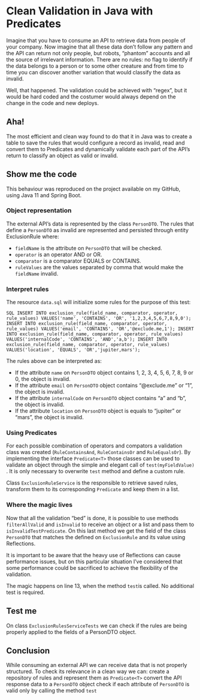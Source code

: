 # Clean Validation in Java with Predicates

Imagine that you have to consume an API to retrieve data from people of your company. Now imagine that all these data don’t follow any pattern and the API can return not only people, but robots, “phantom” accounts and all the source of irrelevant information. There are no rules: no flag to identify if the data belongs to a person or to some other creature and from time to time you can discover another variation that would classify the data as invalid.

Well, that happened. The validation could be achieved with “regex”, but it would be hard coded and the costumer would always depend on the change in the code and new deploys.

## Aha!

The most efficient and clean way found to do that it in Java was to create a table to save the rules that would configure a record as invalid, read and convert them to Predicates and dynamically validate each part of the API’s return to classify an object as valid or invalid. 

## Show me the code

This behaviour was reproduced on the project available on my GitHub, using Java 11 and Spring Boot.

### Object representation
The external API’s data is represented by the class `PersonDTO`.
The rules that define a `PersonDTO` as invalid are represented and persisted through entity ExclusionRule where:
* `fieldName` is the attribute on `PersonDTO` that will be checked.
* `operator` is an operator AND or OR.
* `comparator` is a comparator EQUALS or CONTAINS.
* `ruleValues` are the values separated by comma that would make the `fieldName` invalid.

### Interpret rules
The resource `data.sql` will initialize some rules for the purpose of this test:

`SQL
INSERT INTO exclusion_rule(field_name, comparator, operator, rule_values) VALUES('name', 'CONTAINS', 'OR', '1,2,3,4,5,6,7,8,9,0');
INSERT INTO exclusion_rule(field_name, comparator, operator, rule_values) VALUES('email', 'CONTAINS', 'OR','@exclude.me,1');
INSERT INTO exclusion_rule(field_name, comparator, operator, rule_values) VALUES('internalCode', 'CONTAINS', 'AND','a,b');
INSERT INTO exclusion_rule(field_name, comparator, operator, rule_values) VALUES('location', 'EQUALS', 'OR','jupiter,mars');
`

The rules above can be interpreted as:
* If the attribute `name` on `PersonDTO` object contains 1, 2, 3, 4, 5, 6, 7, 8, 9 or 0, the object is invalid.
* If the attribute `email` on `PersonDTO` object contains “@exclude.me” or “1”, the object is invalid.
* If the attribute `internalCode` on `PersonDTO` object contains “a” and “b”, the object is invalid.
* If the attribute `location` on `PersonDTO` object is equals to “jupiter” or “mars”, the object is invalid.

### Using Predicates
For each possible combination of operators and compators a validation class was created (`RuleContainsAnd`, `RuleContainsOr` and `RuleEqualsOr`). By implementing the interface `Predicate<T>` those classes can be used to validate an object through the simple and elegant call of `test(myFieldValue)` . It is only necessary to overwrite `test` method and define a custom rule.
<script src="https://gist.github.com/danianepg/a21953db57099444f268413ac992e609.js"></script>

Class `ExclusionRuleService` is the responsible to retrieve saved rules, transform them to its corresponding `Predicate` and keep them in a list. 
<script src="https://gist.github.com/danianepg/c4f2d8e44ba68ed2e4954efc64f6742c.js"></script>

### Where the magic lives

Now that all the validation “bed” is done, it is possible to use methods `filterAllValid` and `isInvalid` to receive an object or a list and pass them to `isInvalidTestPredicate`. On this last method we get the field of the class `PersonDTO` that matches the defined on `ExclusionRule` and its value using Reflections.  

It is important to be aware that the heavy use of Reflections can cause performance issues, but on this particular situation I’ve considered that some performance could be sacrificed to achieve the flexibility of the validation.

The magic happens on line 13, when the method `test`is called. No additional test is required.  
<script src="https://gist.github.com/danianepg/f8bfa5fd81406214ddb21a6726fd062f.js"></script>

## Test me
On class `ExclusionRulesServiceTests` we can check if the rules are being properly applied to the fields of a PersonDTO object.
<script src="https://gist.github.com/danianepg/6f20d10074187085a3880c31eae8299e.js"></script>

## Conclusion
While consuming an external API we can receive data that is not properly structured. To check its relevance in a clean way we can:
create a repository of rules and represent them  as `Predicate<T>` 
convert the API response data to a `PersonDTO` object
check if each attribute of `PersonDTO` is valid only by calling the method `test`
